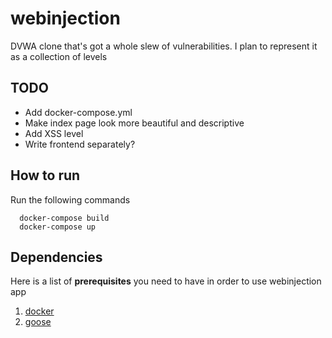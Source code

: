 # webinjection

DVWA clone that's got a whole slew of vulnerabilities. 
I plan to represent it as a collection of levels 

## TODO 
- Add docker-compose.yml 
- Make index page look more beautiful and descriptive
- Add XSS level 
- Write frontend separately? 


## How to run 
Run the following commands
```
  docker-compose build 
  docker-compose up 
```

## Dependencies 
Here is a list of **prerequisites** you need to have in order to use webinjection app

1. [docker](https://www.docker.com/)
1. [goose](https://github.com/pressly/goose)
